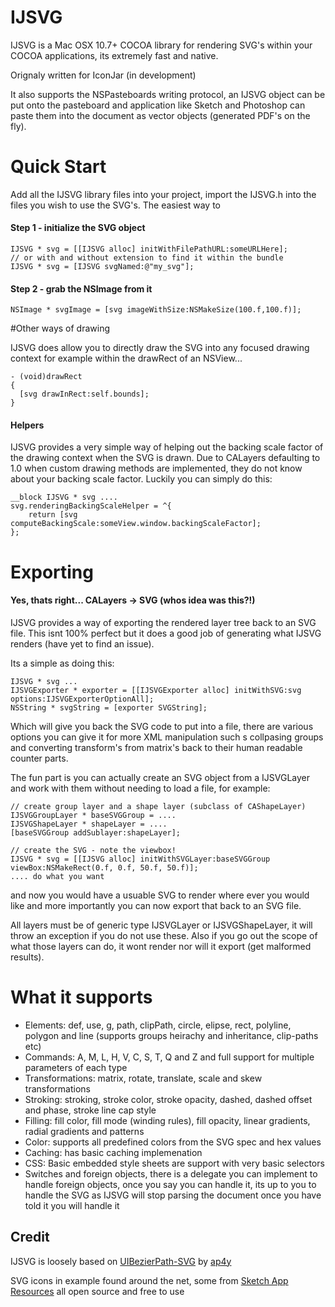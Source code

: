 IJSVG
=====
IJSVG is a Mac OSX 10.7+ COCOA library for rendering SVG's within your COCOA applications, its extremely fast and native.

Orignaly written for IconJar (in development)

It also supports the NSPasteboards writing protocol, an IJSVG object can be put onto the pasteboard and application like Sketch and Photoshop can paste them into the document as vector objects (generated PDF's on the fly).

Quick Start
====
Add all the IJSVG library files into your project, import the IJSVG.h into the files you wish to use the SVG's. The easiest way to

#### Step 1 - initialize the SVG object
    IJSVG * svg = [[IJSVG alloc] initWithFilePathURL:someURLHere];
    // or with and without extension to find it within the bundle
    IJSVG * svg = [IJSVG svgNamed:@"my_svg"]; 

#### Step 2 - grab the NSImage from it
    NSImage * svgImage = [svg imageWithSize:NSMakeSize(100.f,100.f)];
  
#Other ways of drawing

IJSVG does allow you to directly draw the SVG into any focused drawing context for example within the drawRect of an NSView...

    - (void)drawRect
    {
      [svg drawInRect:self.bounds];
    }
    
#### Helpers

IJSVG provides a very simple way of helping out the backing scale factor of the drawing context when the SVG is drawn. Due to CALayers defaulting to 1.0 when custom drawing methods are implemented, they do not know about your backing scale factor. Luckily you can simply do this:

    __block IJSVG * svg ....
    svg.renderingBackingScaleHelper = ^{
        return [svg computeBackingScale:someView.window.backingScaleFactor];
    };
    
# Exporting
#### Yes, thats right... CALayers -> SVG (whos idea was this?!)

IJSVG provides a way of exporting the rendered layer tree back to an SVG file. This isnt 100% perfect but it does a good job of generating what IJSVG renders (have yet to find an issue).

Its a simple as doing this:

    IJSVG * svg ...
    IJSVGExporter * exporter = [[IJSVGExporter alloc] initWithSVG:svg options:IJSVGExporterOptionAll];
    NSString * svgString = [exporter SVGString];
    
Which will give you back the SVG code to put into a file, there are various options you can give it for more XML manipulation such s collpasing groups and converting transform's from matrix's back to their human readable counter parts.

The fun part is you can actually create an SVG object from a IJSVGLayer and work with them without needing to load a file, for example:

    // create group layer and a shape layer (subclass of CAShapeLayer)
    IJSVGGroupLayer * baseSVGGroup = ....
    IJSVGShapeLayer * shapeLayer = ....
    [baseSVGGroup addSublayer:shapeLayer];
    
    // create the SVG - note the viewbox!
    IJSVG * svg = [[IJSVG alloc] initWithSVGLayer:baseSVGGroup viewBox:NSMakeRect(0.f, 0.f, 50.f, 50.f)];
    .... do what you want
    
and now you would have a usuable SVG to render where ever you would like and more importantly you can now export that back to an SVG file.

All layers must be of generic type IJSVGLayer or IJSVGShapeLayer, it will throw an exception if you do not use these. Also if you go out the scope of what those layers can do, it wont render nor will it export (get malformed results).
    
# What it supports
* Elements: def, use, g, path, clipPath, circle, elipse, rect, polyline, polygon and line (supports groups heirachy and inheritance, clip-paths etc)
* Commands: A, M, L, H, V, C, S, T, Q and Z and full support for multiple parameters of each type
* Transformations: matrix, rotate, translate, scale and skew transformations
* Stroking: stroking, stroke color, stroke opacity, dashed, dashed offset and phase, stroke line cap style
* Filling: fill color, fill mode (winding rules), fill opacity, linear gradients, radial gradients and patterns
* Color: supports all predefined colors from the SVG spec and hex values
* Caching: has basic caching implemenation
* CSS: Basic embedded style sheets are support with very basic selectors
* Switches and foreign objects, there is a delegate you can implement to handle foreign objects, once you say you can handle it, its up to you to handle the SVG as IJSVG will stop parsing the document once you have told it you will handle it

## Credit
IJSVG is loosely based on [UIBezierPath-SVG](https://github.com/ap4y/UIBezierPath-SVG) by [ap4y](https://github.com/ap4y)

SVG icons in example found around the net, some from [Sketch App Resources](http://www.sketchappsources.com/all-svg-resource.html) all open source and free to use
